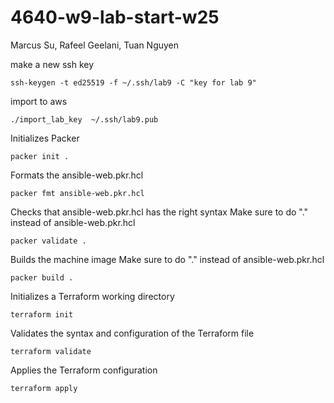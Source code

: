 # 4640-w9-lab-start-w25

Marcus Su, Rafeel Geelani, Tuan Nguyen


make a new ssh key

```
ssh-keygen -t ed25519 -f ~/.ssh/lab9 -C "key for lab 9"
```
import to aws
```
./import_lab_key  ~/.ssh/lab9.pub
```
 Initializes Packer
```
packer init .
```
Formats the ansible-web.pkr.hcl

```
packer fmt ansible-web.pkr.hcl
```
Checks that ansible-web.pkr.hcl has the right syntax
Make sure to do "." instead of ansible-web.pkr.hcl
```
packer validate .
```
Builds the machine image
Make sure to do "." instead of ansible-web.pkr.hcl
```
packer build .
```

Initializes a Terraform working directory
```
terraform init
```
Validates the syntax and configuration of the Terraform file
```
terraform validate
```
Applies the Terraform configuration
```
terraform apply
```
